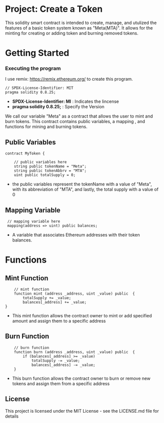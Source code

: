 
# Project: Create a Token

This solidity smart contract is intended to create, manage, and utulized the features of a basic token system known as "Meta(MTA)". It allows for the minting for creating or adding token and burning removed tokens.

# Getting Started

### Executing the program 
 I use remix: https://remix.ethereum.org/ to create this program.

```solidity
// SPDX-License-Identifier: MIT
pragma solidity 0.8.25;

```
- **SPDX-License-Identifier: MI** : Indicates the lincense
- **pragma solidity 0.8.25;** : Specify the Version

We call our variable "Meta" as a contract that allows the user to mint and burn tokens. This contract contains public variables, a mapping , and functions for mining and burning tokens. 

## Public Variables 
```solidity
contract MyToken {

    // public variables here
    string public tokenName = "Meta";
    string public tokenAbbrv = "MTA";
    uint public totalSupply = 0;
```
- the public variables represent the tokenName with a value of "Meta", with its abbreviation of "MTA", and lastly, the total supply with a value of 0 

## Mapping Variable 
```solidity
 // mapping variable here
 mapping(address => uint) public balances;

```
- A variable that associates Ethereum addresses with their token balances.
  
# Functions

## Mint Function 

```solidity
    // mint function
    function mint (address _address, uint _value) public  {
        totalSupply += _value;
        balances[_address] += _value;
}
```
- This mint function allows the contract owner to mint or add specified amount and assign them to a specific address

## Burn Function 
```solidity
    // burn function
    function burn (address _address, uint _value) public  {
        if (balances[_address] >= _value)
            totalSupply -= _value;
            balances[_address] -= _value;
    } 
```
- This burn function allows the contract owner to burn or remove new tokens and assign them from a specific address 

## License
This project is licensed under the MIT License - see the LICENSE.md file for details
